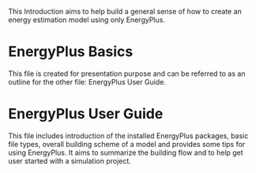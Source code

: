 This Introduction aims to help build a general sense of how to create an energy estimation model using only EnergyPlus.

# EnergyPlus Basics

This file is created for presentation purpose and can be referred to as an outline for the other file: EnergyPlus User Guide. 

# EnergyPlus User Guide

This file includes introduction of the installed EnergyPlus packages, basic file types, overall building scheme of a model and provides some tips for using EnergyPlus. It aims to summarize the building flow and to help get user started with a simulation project.
